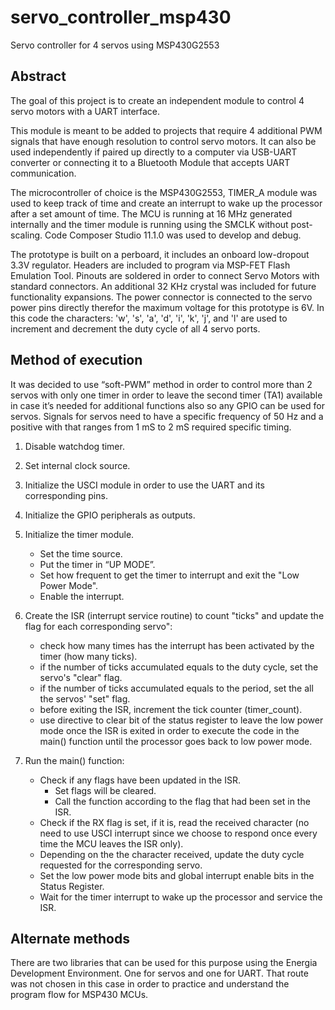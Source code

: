 # servo_controller_msp430
Servo controller for 4 servos using MSP430G2553
## Abstract
The goal of this project is to create an independent module to control 4 servo motors with a UART interface. 

This module is meant to be added to projects that require 4 additional PWM signals that have enough resolution to control servo motors. It can also be used independently if paired up directly to a computer via USB-UART converter or connecting it to a Bluetooth Module that accepts UART communication. 

The microcontroller of choice is the MSP430G2553, TIMER_A module was used to keep track of time and create an interrupt to wake up the processor after a set amount of time. The MCU is running at 16 MHz generated internally and the timer module is running using the SMCLK without post-scaling. Code Composer Studio 11.1.0 was used to develop and debug. 

The prototype is built on a perboard, it includes an onboard low-dropout 3.3V regulator. Headers are included to program via MSP-FET Flash Emulation Tool. Pinouts are soldered in order to connect Servo Motors with standard connectors. An additional 32 KHz crystal was included for future functionality expansions. The power connector is connected to the servo power pins directly therefor the maximum voltage for this prototype is 6V. In this code the characters: 'w', 's', 'a', 'd', 'i', 'k', 'j', and 'l' are used to increment and decrement the duty cycle of all 4 servo ports.  

## Method of execution
It was decided to use “soft-PWM” method in order to control more than 2 servos with only one timer in order to leave the second timer (TA1) available in case it’s needed for additional functions also so any GPIO can be used for servos. Signals for servos need to have a specific frequency of 50 Hz and a positive with that ranges from 1 mS to 2 mS required specific timing. 

1. Disable watchdog timer.
2. Set internal clock source.
3. Initialize the USCI module in order to use the UART and its corresponding pins.
4. Initialize the GPIO peripherals as outputs.
5. Initialize the timer module.
    - Set the time source.
    - Put the timer in “UP MODE”.
    - Set how frequent to get the timer to interrupt and exit the "Low Power Mode".
    - Enable the interrupt.

6. Create the ISR (interrupt service routine) to count "ticks" and update the flag for each corresponding servo":
    - check how many times has the interrupt has been activated by the timer (how many ticks).
    - if the number of ticks accumulated equals to the duty cycle, set the servo's "clear" flag.
    - if the number of ticks accumulated equals to the period, set the all the servos' "set" flag.
    - before exiting the ISR, increment the tick counter (timer_count).
    - use directive to clear bit of the status register to leave the low power mode once the ISR is exited in order to execute the code in the main() function until the processor goes back to low power mode.
8. Run the main() function:
    - Check if any flags have been updated in the ISR.
      - Set flags will be cleared.
      - Call the function according to the flag that had been set in the ISR. 
    - Check if the RX flag is set, if it is, read the received character (no need to use USCI interrupt since we choose to respond once every time the MCU leaves the ISR only).
    - Depending on the the character received, update the duty cycle requested for the corresponding servo. 
    - Set the low power mode bits and global interrupt enable bits in the Status Register. 
    - Wait for the timer interrupt to wake up the processor and service the ISR. 

## Alternate methods
There are two libraries that can be used for this purpose using the Energia Development Environment. One for servos and one for UART. That route was not chosen in this case in order to practice and understand the program flow for MSP430 MCUs.
